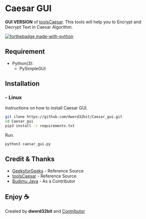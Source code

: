 # Caesar GUI
**GUI VERSION** of [toolsCaesar](https://github.com/putr444/toolsCaesar.git). This tools will help you to Encrypt and Decrypt Text in Caesar Algorithm.


[![forthebadge made-with-python](http://ForTheBadge.com/images/badges/made-with-python.svg)](https://www.python.org/)

## Requirement
- Python(3):
    - PySimpleGUI

## Installation

### - Linux
Instructions on how to install Caesar GUI.
```sh
git clone https://github.com/dword32bit/Caesar_gui.git
cd Caesar_gui
pip3 install -r requirements.txt
```
Run.
```sh
python3 caesar_gui.py
```

## Credit & Thanks
- [GeeksforGeeks](https://www.geeksforgeeks.org/caesar-cipher-in-cryptography/) - Reference Source
- [toolsCaesar](https://github.com/putr444/toolsCaesar) - Reference Source
- [Budimu Jaya](https://github.com/putr444) - As a Contributor

## Enjoy ☕ 
Created by **dword32bit** and [Contributor](https://github.com/dword32bit/Caesar_gui/graphs/contributors)
